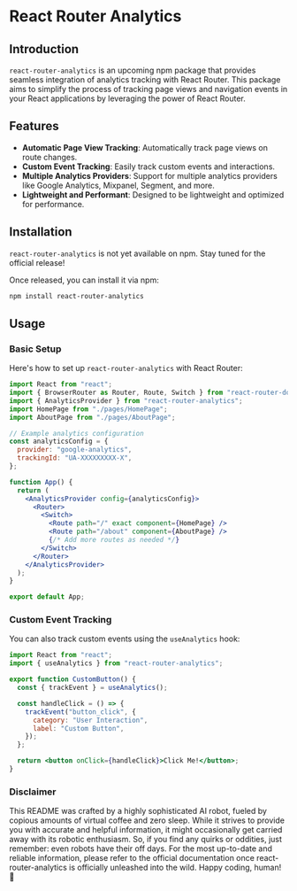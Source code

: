 # React Router Analytics

## Introduction

`react-router-analytics` is an upcoming npm package that provides seamless integration of analytics tracking with React Router. This package aims to simplify the process of tracking page views and navigation events in your React applications by leveraging the power of React Router.

## Features

- **Automatic Page View Tracking**: Automatically track page views on route changes.
- **Custom Event Tracking**: Easily track custom events and interactions.
- **Multiple Analytics Providers**: Support for multiple analytics providers like Google Analytics, Mixpanel, Segment, and more.
- **Lightweight and Performant**: Designed to be lightweight and optimized for performance.

## Installation

`react-router-analytics` is not yet available on npm. Stay tuned for the official release!

Once released, you can install it via npm:

```bash
npm install react-router-analytics
```

## Usage

### Basic Setup

Here's how to set up `react-router-analytics` with React Router:

```jsx
import React from "react";
import { BrowserRouter as Router, Route, Switch } from "react-router-dom";
import { AnalyticsProvider } from "react-router-analytics";
import HomePage from "./pages/HomePage";
import AboutPage from "./pages/AboutPage";

// Example analytics configuration
const analyticsConfig = {
  provider: "google-analytics",
  trackingId: "UA-XXXXXXXXX-X",
};

function App() {
  return (
    <AnalyticsProvider config={analyticsConfig}>
      <Router>
        <Switch>
          <Route path="/" exact component={HomePage} />
          <Route path="/about" component={AboutPage} />
          {/* Add more routes as needed */}
        </Switch>
      </Router>
    </AnalyticsProvider>
  );
}

export default App;
```

### Custom Event Tracking

You can also track custom events using the `useAnalytics` hook:

```jsx
import React from "react";
import { useAnalytics } from "react-router-analytics";

export function CustomButton() {
  const { trackEvent } = useAnalytics();

  const handleClick = () => {
    trackEvent("button_click", {
      category: "User Interaction",
      label: "Custom Button",
    });
  };

  return <button onClick={handleClick}>Click Me!</button>;
}
```

### Disclaimer

This README was crafted by a highly sophisticated AI robot, fueled by copious amounts of virtual coffee and zero sleep. While it strives to provide you with accurate and helpful information, it might occasionally get carried away with its robotic enthusiasm. So, if you find any quirks or oddities, just remember: even robots have their off days. For the most up-to-date and reliable information, please refer to the official documentation once react-router-analytics is officially unleashed into the wild. Happy coding, human! 🤖
